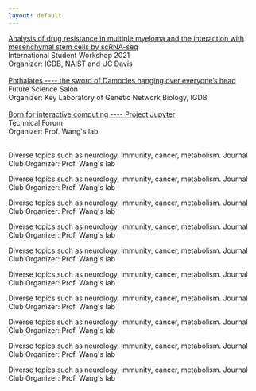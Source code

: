```yaml
---
layout: default
---
```


<a href="files/International Student Workshop-presentation_15min.pdf">
Analysis of drug resistance in multiple myeloma and the interaction with mesenchymal stem cells by scRNA-seq
</a> <br>
International Student Workshop 2021 <br>
Organizer: IGDB, NAIST and UC Davis <br><br>

<a href="files/Future Science Salon.pdf">
Phthalates ---- the sword of Damocles hanging over everyone’s head
</a> <br>
Future Science Salon <br>
Organizer: Key Laboratory of Genetic Network Biology, IGDB <br><br>

<a href="files/Technical Forum-jupyterlab-20230228">
Born for interactive computing ---- Project Jupyter
</a> <br>
Technical Forum <br>
Organizer: Prof. Wang's lab <br><br>

Diverse topics such as neurology, immunity, cancer, metabolism.
Journal Club
Organizer: Prof. Wang's lab

Diverse topics such as neurology, immunity, cancer, metabolism.
Journal Club
Organizer: Prof. Wang's lab

Diverse topics such as neurology, immunity, cancer, metabolism.
Journal Club
Organizer: Prof. Wang's lab

Diverse topics such as neurology, immunity, cancer, metabolism.
Journal Club
Organizer: Prof. Wang's lab

Diverse topics such as neurology, immunity, cancer, metabolism.
Journal Club
Organizer: Prof. Wang's lab

Diverse topics such as neurology, immunity, cancer, metabolism.
Journal Club
Organizer: Prof. Wang's lab

Diverse topics such as neurology, immunity, cancer, metabolism.
Journal Club
Organizer: Prof. Wang's lab

Diverse topics such as neurology, immunity, cancer, metabolism.
Journal Club
Organizer: Prof. Wang's lab

Diverse topics such as neurology, immunity, cancer, metabolism.
Journal Club
Organizer: Prof. Wang's lab

Diverse topics such as neurology, immunity, cancer, metabolism.
Journal Club
Organizer: Prof. Wang's lab
